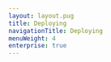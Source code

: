 ```yaml
---
layout: layout.pug
title: Deploying
navigationTitle: Deploying
menuWeight: 4
enterprise: true
---
```

